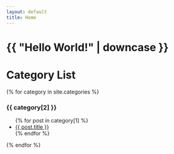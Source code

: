 ```yaml
---
layout: default
title: Home
---
```


<h1>{{ "Hello World!" | downcase }}</h1>

<h1> Category List </h1>

{% for category in site.categories %}
<h3>{{ category[2] }}</h3>
<ul>
  {% for post in category[1] %}
  <li><a href="{{ post.url }}">{{ post.title }}</a></li>
  {% endfor %}
</ul>
{% endfor %}
  

